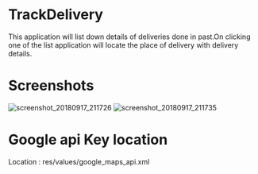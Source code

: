 # TrackDelivery
This application will list down details of deliveries done in past.On clicking one of the list application will locate the place of delivery with delivery details.

# Screenshots
![screenshot_20180917_211726](https://user-images.githubusercontent.com/24819571/45634495-2f02cd00-bac0-11e8-9da4-84655e147c8d.jpg)
![screenshot_20180917_211735](https://user-images.githubusercontent.com/24819571/45634572-578ac700-bac0-11e8-9497-50e918ef7181.jpg)



# Google api Key location
Location : res/values/google_maps_api.xml
